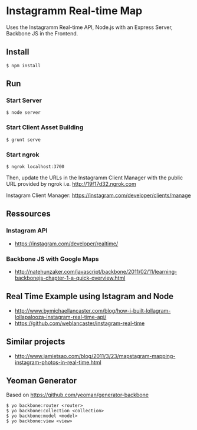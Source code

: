 # Instagramm Real-time Map

Uses the Instagramm Real-time API, Node.js with an Express Server, Backbone JS in the Frontend.

## Install
    $ npm install

## Run

### Start Server
    $ node server

### Start Client Asset Building
    $ grunt serve

### Start ngrok
    $ ngrok localhost:3700

Then, update the URLs in the Instagramm Client Manager with the public URL provided by ngrok i.e. http://19f17d32.ngrok.com

Instagram Client Manager: https://instagram.com/developer/clients/manage


## Ressources

### Instagram API
- https://instagram.com/developer/realtime/

### Backbone JS with Google Maps
- http://natehunzaker.com/javascript/backbone/2011/02/11/learning-backbonejs-chapter-1-a-quick-overview.html

## Real Time Example using Istagram and Node
- http://www.bymichaellancaster.com/blog/how-i-built-lollagram-lollapalooza-instagram-real-time-api/
- https://github.com/weblancaster/instagram-real-time

## Similar projects
- http://www.jamietsao.com/blog/2011/3/23/mapstagram-mapping-instagram-photos-in-real-time.html


## Yeoman Generator

Based on https://github.com/yeoman/generator-backbone

    $ yo backbone:router <router>
    $ yo backbone:collection <collection>
    $ yo backbone:model <model>
    $ yo backbone:view <view>
